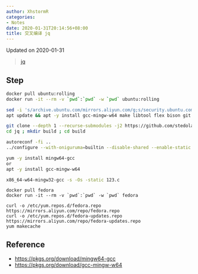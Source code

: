 ```yaml
---
author: XhstormR
categories:
- Notes
date: 2020-01-31T20:14:56+08:00
title: 交叉编译 jq
---
```


<!--more-->

Updated on 2020-01-31

> [jq](https://github.com/stedolan/jq)

## Step
```bash
docker pull ubuntu:rolling
docker run -it --rm -v `pwd`:`pwd` -w `pwd` ubuntu:rolling

sed -i 's/archive.ubuntu.com/mirrors.aliyun.com/g;s/security.ubuntu.com/mirrors.aliyun.com/g' /etc/apt/sources.list
apt update && apt -y install gcc-mingw-w64 make libtool flex bison git

git clone --depth 1 --recurse-submodules -j2 https://github.com/stedolan/jq.git
cd jq ; mkdir build ; cd build

autoreconf -fi ..
../configure --with-oniguruma=builtin --disable-shared --enable-static --enable-all-static CFLAGS='-s -Os' LDFLAGS='-static' --host='x86_64-w64-mingw32' && make
```

```bash
yum -y install mingw64-gcc
or
apt -y install gcc-mingw-w64

x86_64-w64-mingw32-gcc -s -Os -static 123.c
```

```
docker pull fedora
docker run -it --rm -v `pwd`:`pwd` -w `pwd` fedora

curl -o /etc/yum.repos.d/fedora.repo https://mirrors.aliyun.com/repo/fedora.repo
curl -o /etc/yum.repos.d/fedora-updates.repo https://mirrors.aliyun.com/repo/fedora-updates.repo
yum makecache
```

## Reference
* https://pkgs.org/download/mingw64-gcc
* https://pkgs.org/download/gcc-mingw-w64
